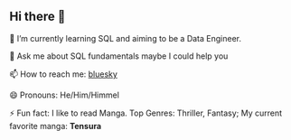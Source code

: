 ## Hi there 👋

🌱 I’m currently learning SQL and aiming to be a Data Engineer. 

💬 Ask me about SQL fundamentals maybe I could help you

📫 How to reach me:   [bluesky](https://bsky.app/profile/marbyallen.bsky.social)

😄 Pronouns:          He/Him/Himmel

⚡ Fun fact:          I like to read Manga. Top Genres: Thriller, Fantasy;
My current favorite manga: **Tensura**



<!--

Datacamp Portfolio: 
https://www.datacamp.com/portfolio/magbunagmarby
**Marbyallen/Marbyallen** is a ✨ _special_ ✨ repository because its `README.md` (this file) appears on your GitHub profile.

Here are some ideas to get you started:

- 🔭 I’m currently working on ...
- 🌱 I’m currently learning ...
- 👯 I’m looking to collaborate on ...
- 🤔 I’m looking for help with ...
- 💬 Ask me about ...
- 📫 How to reach me: ...
- 😄 Pronouns: ...
- ⚡ Fun fact: ...
-->
